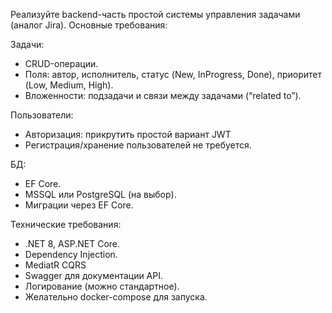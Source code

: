 Реализуйте backend-часть простой системы управления задачами (аналог Jira).
Основные требования:

Задачи:
- CRUD-операции.
- Поля: автор, исполнитель, статус (New, InProgress, Done), приоритет (Low, Medium, High).
- Вложенности: подзадачи и связи между задачами (“related to”).

Пользователи:
- Авторизация: прикрутить простой вариант JWT
- Регистрация/хранение пользователей не требуется.

БД:
- EF Core.
- MSSQL или PostgreSQL (на выбор).
- Миграции через EF Core.

Технические требования:

- .NET 8, ASP.NET Core.
- Dependency Injection.
- MediatR CQRS
- Swagger для документации API.
- Логирование (можно стандартное).
- Желательно docker-compose для запуска.
